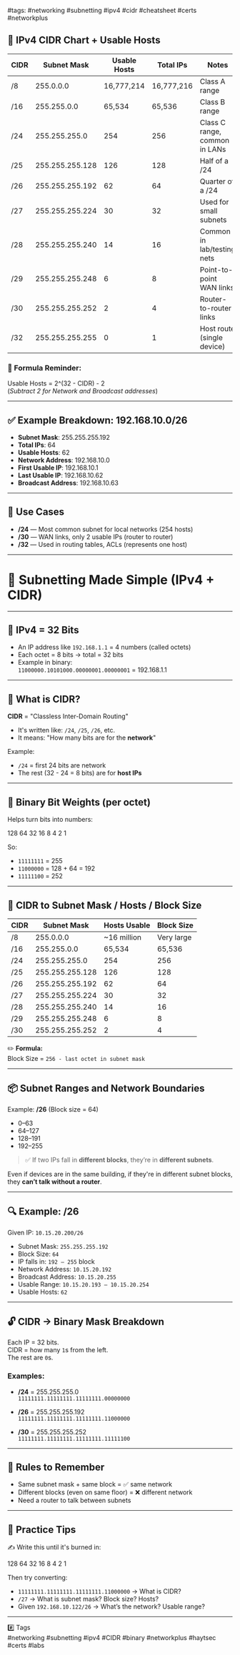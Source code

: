 #tags: #networking #subnetting #ipv4 #cidr #cheatsheet #certs #networkplus

## 🧮 IPv4 CIDR Chart + Usable Hosts

| CIDR | Subnet Mask         | Usable Hosts | Total IPs | Notes                            |
|------|----------------------|---------------|-----------|----------------------------------|
| /8   | 255.0.0.0            | 16,777,214    | 16,777,216 | Class A range                    |
| /16  | 255.255.0.0          | 65,534        | 65,536     | Class B range                    |
| /24  | 255.255.255.0        | 254           | 256        | Class C range, common in LANs   |
| /25  | 255.255.255.128      | 126           | 128        | Half of a /24                   |
| /26  | 255.255.255.192      | 62            | 64         | Quarter of a /24                |
| /27  | 255.255.255.224      | 30            | 32         | Used for small subnets          |
| /28  | 255.255.255.240      | 14            | 16         | Common in lab/testing nets      |
| /29  | 255.255.255.248      | 6             | 8          | Point-to-point WAN links        |
| /30  | 255.255.255.252      | 2             | 4          | Router-to-router links          |
| /32  | 255.255.255.255      | 0             | 1          | Host route (single device)      |

### 🧠 Formula Reminder:
Usable Hosts = 2^(32 - CIDR) - 2  
(*Subtract 2 for Network and Broadcast addresses*)

---

## ✅ Example Breakdown: 192.168.10.0/26

- **Subnet Mask**: 255.255.255.192  
- **Total IPs**: 64  
- **Usable Hosts**: 62  
- **Network Address**: 192.168.10.0  
- **First Usable IP**: 192.168.10.1  
- **Last Usable IP**: 192.168.10.62  
- **Broadcast Address**: 192.168.10.63

---

## 🔁 Use Cases
- **/24** — Most common subnet for local networks (254 hosts)
- **/30** — WAN links, only 2 usable IPs (router to router)
- **/32** — Used in routing tables, ACLs (represents one host)
---

# 🧠 Subnetting Made Simple (IPv4 + CIDR)

---

## 🔢 IPv4 = 32 Bits

- An IP address like `192.168.1.1` = 4 numbers (called octets)
- Each octet = 8 bits → total = 32 bits
- Example in binary:  
  `11000000.10101000.00000001.00000001` = 192.168.1.1

---

## 🎯 What is CIDR?

**CIDR** = "Classless Inter-Domain Routing"

- It's written like: `/24`, `/25`, `/26`, etc.
- It means: "How many bits are for the **network**"

Example:  
- `/24` = first 24 bits are network  
- The rest (32 - 24 = 8 bits) are for **host IPs**

---

## 🧱 Binary Bit Weights (per octet)

Helps turn bits into numbers:

128 64 32 16 8 4 2 1

So:

- `11111111` = 255  
- `11000000` = 128 + 64 = 192  
- `11111100` = 252  

---

## 🧠 CIDR to Subnet Mask / Hosts / Block Size

| CIDR | Subnet Mask         | Hosts Usable | Block Size |
|------|----------------------|---------------|-------------|
| /8   | 255.0.0.0            | ~16 million   | Very large  |
| /16  | 255.255.0.0          | 65,534        | 65,536      |
| /24  | 255.255.255.0        | 254           | 256         |
| /25  | 255.255.255.128      | 126           | 128         |
| /26  | 255.255.255.192      | 62            | 64          |
| /27  | 255.255.255.224      | 30            | 32          |
| /28  | 255.255.255.240      | 14            | 16          |
| /29  | 255.255.255.248      | 6             | 8           |
| /30  | 255.255.255.252      | 2             | 4           |

✏️ **Formula:**  
Block Size = `256 - last octet in subnet mask`

---

## 📦 Subnet Ranges and Network Boundaries

Example: **/26** (Block size = 64)

- 0–63
- 64–127
- 128–191
- 192–255

> ✅ If two IPs fall in **different blocks**, they’re in **different subnets**.

Even if devices are in the same building, if they're in different subnet blocks, they **can’t talk without a router**.

---

## 🔍 Example: /26

Given IP: `10.15.20.200/26`

- Subnet Mask: `255.255.255.192`
- Block Size: `64`
- IP falls in: `192 – 255` block
- Network Address: `10.15.20.192`
- Broadcast Address: `10.15.20.255`
- Usable Range: `10.15.20.193 – 10.15.20.254`
- Usable Hosts: `62`

---

## 🔓 CIDR → Binary Mask Breakdown

Each IP = 32 bits.  
CIDR = how many `1`s from the left.  
The rest are `0`s.

### Examples:

- **/24** = 255.255.255.0  
  `11111111.11111111.11111111.00000000`

- **/26** = 255.255.255.192  
  `11111111.11111111.11111111.11000000`

- **/30** = 255.255.255.252  
  `11111111.11111111.11111111.11111100`

---

## 🧠 Rules to Remember

- Same subnet mask + same block = ✅ same network
- Different blocks (even on same floor) = ❌ different network
- Need a router to talk between subnets

---

## 🧪 Practice Tips

✍️ Write this until it's burned in:

128 64 32 16 8 4 2 1

Then try converting:

- `11111111.11111111.11111111.11000000` → What is CIDR?
- `/27` → What is subnet mask? Block size? Hosts?
- Given `192.168.10.122/26` → What’s the network? Usable range?

---

#️⃣ Tags  
#networking #subnetting #ipv4 #CIDR #binary #networkplus #haytsec #certs #labs


